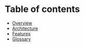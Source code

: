 # Table of contents

* [Overview](README.md)
* [Architecture](Architecture.md)
* [Features](Features.md)
* [Glossary](GLOSSARY.md)
